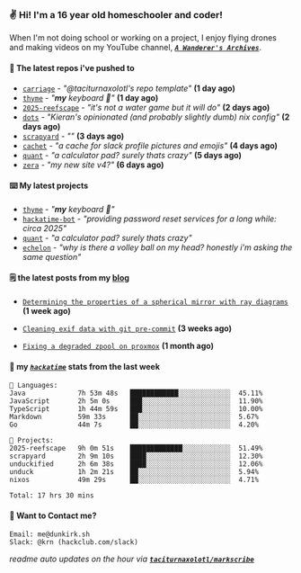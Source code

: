 ### ✌️ Hi! I'm a 16 year old homeschooler and coder!

When I'm not doing school or working on a project, I enjoy flying drones and making videos on my YouTube channel, [**_`A Wanderer's Archives`_**](https://youtube.com/@wanderer.archives).

#### 👷 The latest repos i've pushed to

- [`carriage`](https://github.com/taciturnaxolotl/carriage) - _"@taciturnaxolotl's repo template"_ **(1 day ago)**
- [`thyme`](https://github.com/taciturnaxolotl/thyme) - _"**my** keyboard 🫶"_ **(1 day ago)**
- [`2025-reefscape`](https://github.com/df1317/2025-reefscape) - _"it's not a water game but it will do"_ **(2 days ago)**
- [`dots`](https://github.com/taciturnaxolotl/dots) - _"Kieran's opinionated (and probably slightly dumb) nix config"_ **(2 days ago)**
- [`scrapyard`](https://github.com/hackclub/scrapyard) - _""_ **(3 days ago)**
- [`cachet`](https://github.com/taciturnaxolotl/cachet) - _"a cache for slack profile pictures and emojis"_ **(4 days ago)**
- [`quant`](https://github.com/taciturnaxolotl/quant) - _"a calculator pad? surely thats crazy"_ **(5 days ago)**
- [`zera`](https://github.com/taciturnaxolotl/zera) - _"my new site v4?"_ **(6 days ago)**

#### ⌨️ My latest projects

- [`thyme`](https://github.com/taciturnaxolotl/thyme) - _"**my** keyboard 🫶"_
- [`hackatime-bot`](https://github.com/taciturnaxolotl/hackatime-bot) - _"providing password reset services for a long while: circa 2025"_
- [`quant`](https://github.com/taciturnaxolotl/quant) - _"a calculator pad? surely thats crazy"_
- [`echelon`](https://github.com/taciturnaxolotl/echelon) - _"why is there a volley ball on my head? honestly i'm asking the same question"_

#### 🗒️ the latest posts from my [blog](https://dunkirk.sh)

- [`Determining the properties of a spherical mirror with ray diagrams`](https://dunkirk.sh/blog/spherical-ray-diagrams/) **(1 week ago)**

- [`Cleaning exif data with git pre-commit`](https://dunkirk.sh/blog/remove-exif-git-hook/) **(3 weeks ago)**

- [`Fixing a degraded zpool on proxmox`](https://dunkirk.sh/blog/degraded-zpool-proxmox/) **(1 month ago)**



#### 📡 my [_`hackatime`_](https://waka.hackclub.com) stats from the last week

```text
💾 Languages:
Java             7h 53m 48s   ████████████░░░░░░░░░░░░░  45.11%
JavaScript       2h 5m 0s     ███░░░░░░░░░░░░░░░░░░░░░░  11.90%
TypeScript       1h 44m 59s   ███░░░░░░░░░░░░░░░░░░░░░░  10.00%
Markdown         59m 33s      ██░░░░░░░░░░░░░░░░░░░░░░░  5.67%
Go               44m 7s       ██░░░░░░░░░░░░░░░░░░░░░░░  4.20%

💼 Projects:
2025-reefscape   9h 0m 51s    █████████████░░░░░░░░░░░░  51.49%
scrapyard        2h 9m 10s    ████░░░░░░░░░░░░░░░░░░░░░  12.30%
unduckified      2h 6m 38s    ████░░░░░░░░░░░░░░░░░░░░░  12.06%
unduck           1h 2m 21s    ██░░░░░░░░░░░░░░░░░░░░░░░  5.94%
nixos            49m 29s      ██░░░░░░░░░░░░░░░░░░░░░░░  4.71%

Total: 17 hrs 30 mins
```

#### 📮 Want to Contact me?

```text
Email: me@dunkirk.sh
Slack: @krn (hackclub.com/slack)
```

_readme auto updates on the hour via [**`taciturnaxolotl/markscribe`**](https://github.com/taciturnaxolotl/markscribe)_
